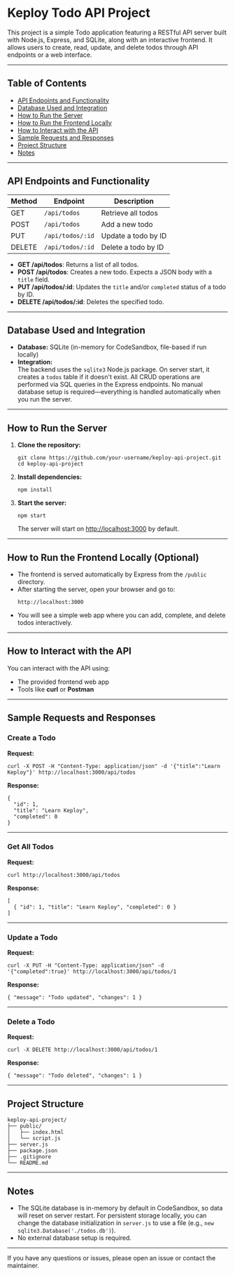 # Keploy Todo API Project

This project is a simple Todo application featuring a RESTful API server built with Node.js, Express, and SQLite, along with an interactive frontend. It allows users to create, read, update, and delete todos through API endpoints or a web interface.

---

## Table of Contents

- [API Endpoints and Functionality](#api-endpoints-and-functionality)
- [Database Used and Integration](#database-used-and-integration)
- [How to Run the Server](#how-to-run-the-server)
- [How to Run the Frontend Locally](#how-to-run-the-frontend-locally)
- [How to Interact with the API](#how-to-interact-with-the-api)
- [Sample Requests and Responses](#sample-requests-and-responses)
- [Project Structure](#project-structure)
- [Notes](#notes)

---

## API Endpoints and Functionality

| Method | Endpoint         | Description              |
|--------|------------------|--------------------------|
| GET    | `/api/todos`     | Retrieve all todos       |
| POST   | `/api/todos`     | Add a new todo           |
| PUT    | `/api/todos/:id` | Update a todo by ID      |
| DELETE | `/api/todos/:id` | Delete a todo by ID      |

- **GET /api/todos**: Returns a list of all todos.
- **POST /api/todos**: Creates a new todo. Expects a JSON body with a `title` field.
- **PUT /api/todos/:id**: Updates the `title` and/or `completed` status of a todo by ID.
- **DELETE /api/todos/:id**: Deletes the specified todo.

---

## Database Used and Integration

- **Database:** SQLite (in-memory for CodeSandbox, file-based if run locally)
- **Integration:**  
  The backend uses the `sqlite3` Node.js package. On server start, it creates a `todos` table if it doesn't exist. All CRUD operations are performed via SQL queries in the Express endpoints. No manual database setup is required—everything is handled automatically when you run the server.

---

## How to Run the Server

1. **Clone the repository:**
   ```
   git clone https://github.com/your-username/keploy-api-project.git
   cd keploy-api-project
   ```

2. **Install dependencies:**
   ```
   npm install
   ```

3. **Start the server:**
   ```
   npm start
   ```
   The server will start on [http://localhost:3000](http://localhost:3000) by default.

---

## How to Run the Frontend Locally (Optional)

- The frontend is served automatically by Express from the `/public` directory.
- After starting the server, open your browser and go to:
  ```
  http://localhost:3000
  ```
- You will see a simple web app where you can add, complete, and delete todos interactively.

---

## How to Interact with the API

You can interact with the API using:
- The provided frontend web app
- Tools like **curl** or **Postman**

---

## Sample Requests and Responses

### Create a Todo

**Request:**
```
curl -X POST -H "Content-Type: application/json" -d '{"title":"Learn Keploy"}' http://localhost:3000/api/todos
```
**Response:**
```
{
  "id": 1,
  "title": "Learn Keploy",
  "completed": 0
}
```

---

### Get All Todos

**Request:**
```
curl http://localhost:3000/api/todos
```
**Response:**
```
[
  { "id": 1, "title": "Learn Keploy", "completed": 0 }
]
```

---

### Update a Todo

**Request:**
```
curl -X PUT -H "Content-Type: application/json" -d '{"completed":true}' http://localhost:3000/api/todos/1
```
**Response:**
```
{ "message": "Todo updated", "changes": 1 }
```

---

### Delete a Todo

**Request:**
```
curl -X DELETE http://localhost:3000/api/todos/1
```
**Response:**
```
{ "message": "Todo deleted", "changes": 1 }
```

---

## Project Structure

```
keploy-api-project/
├── public/
│   ├── index.html
│   └── script.js
├── server.js
├── package.json
├── .gitignore
└── README.md
```

---

## Notes

- The SQLite database is in-memory by default in CodeSandbox, so data will reset on server restart. For persistent storage locally, you can change the database initialization in `server.js` to use a file (e.g., `new sqlite3.Database('./todos.db')`).
- No external database setup is required.

---

If you have any questions or issues, please open an issue or contact the maintainer.
```
